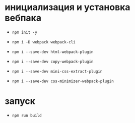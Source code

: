# **инициализация и установка вебпака**  
  - ```npm init -y```  
  - ```npm i -D webpack webpack-cli```  
  
  - ```npm i --save-dev html-webpack-plugin```  
  - ```npm i --save-dev copy-webpack-plugin```  

  - ```npm i --save-dev mini-css-extract-plugin```  
  - ```npm i --save-dev css-minimizer-webpack-plugin```  

# **запуск**  
  - ```npm run build```
